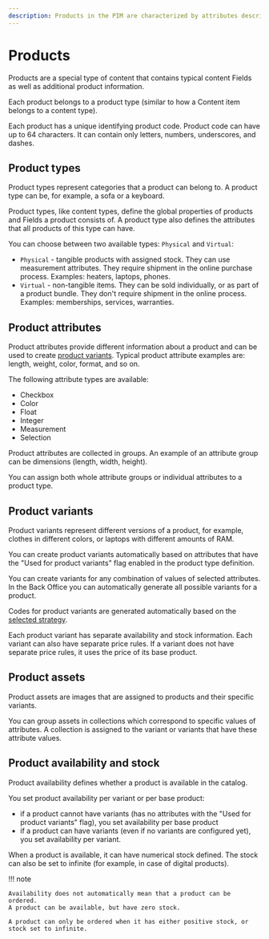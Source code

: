 ```yaml
---
description: Products in the PIM are characterized by attributes describing their characteristics. You can create product variants and add assets to each product and variant.
---
```


# Products

Products are a special type of content that contains typical content Fields
as well as additional product information.

Each product belongs to a product type (similar to how a Content item belongs to a content type).

Each product has a unique identifying product code.
Product code can have up to 64 characters. It can contain only letters, numbers, underscores, and dashes.

## Product types

Product types represent categories that a product can belong to.
A product type can be, for example, a sofa or a keyboard.

Product types, like content types, define the global properties of products and Fields a product consists of.
A product type also defines the attributes that all products of this type can have.

You can choose between two available types: `Physical` and `Virtual`:

- `Physical` - tangible products with assigned stock. 
They can use measurement attributes. They require shipment in the online purchase process.
Examples: heaters, laptops, phones.
- `Virtual` - non-tangible items. They can be sold individually, or as part of a product bundle.
They don't require shipment in the online process. Examples: memberships, services, warranties. 

## Product attributes

Product attributes provide different information about a product
and can be used to create [product variants](#product-variants).
Typical product attribute examples are: length, weight, color, format, and so on.

The following attribute types are available:

- Checkbox
- Color
- Float
- Integer
- Measurement
- Selection

Product attributes are collected in groups.
An example of an attribute group can be dimensions (length, width, height).

You can assign both whole attribute groups or individual attributes to a product type.

## Product variants

Product variants represent different versions of a product, for example, clothes in different colors,
or laptops with different amounts of RAM.

You can create product variants automatically based on attributes
that have the "Used for product variants" flag enabled in the product type definition.

You can create variants for any combination of values of selected attributes.
In the Back Office you can automatically generate all possible variants for a product.

Codes for product variants are generated automatically based on the [selected strategy](pim_configuration.md#code-generation-strategy).

Each product variant has separate availability and stock information.
Each variant can also have separate price rules.
If a variant does not have separate price rules, it uses the price of its base product.

## Product assets

Product assets are images that are assigned to products and their specific variants.

You can group assets in collections which correspond to specific values of attributes.
A collection is assigned to the variant or variants that have these attribute values.

## Product availability and stock

Product availability defines whether a product is available in the catalog.

You set product availability per variant or per base product:

- if a product cannot have variants (has no attributes with the "Used for product variants" flag), you set availability per base product
- if a product can have variants (even if no variants are configured yet), you set availability per variant.

When a product is available, it can have numerical stock defined.
The stock can also be set to infinite (for example, in case of digital products).

!!! note

    Availability does not automatically mean that a product can be ordered.
    A product can be available, but have zero stock.

    A product can only be ordered when it has either positive stock, or stock set to infinite.

